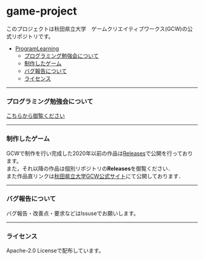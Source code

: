 # game-project
このプロジェクトは秋田県立大学　ゲームクリエイティブワークス(GCW)の公式リポジトリです。  

- [ProgramLearning](#programlearning)
    - [プログラミング勉強会について](#プログラミング勉強会について)
    - [制作したゲーム](#制作したゲーム)
    - [バグ報告について](#バグ報告について)
    - [ライセンス](#ライセンス)

-------

### プログラミング勉強会について

[こちらから御覧ください](https://github.com/apugcw/ProgramLearning)

----

### 制作したゲーム
GCWで制作を行い完成した2020年以前の作品は[Releases](https://github.com/apugcw/game-project/releases)で公開を行っております。  
また，それ以降の作品は個別リポジトリの**Releases**を御覧ください．  
また作品直リンクは[秋田県立大学GCW公式サイト](https://www.apugcw.cf/)にて公開しております．

----

### バグ報告について  
バグ報告・改善点・要求などはIssuseでお願いします。  

----

### ライセンス  
Apache-2.0 Licenseで配布しています。
